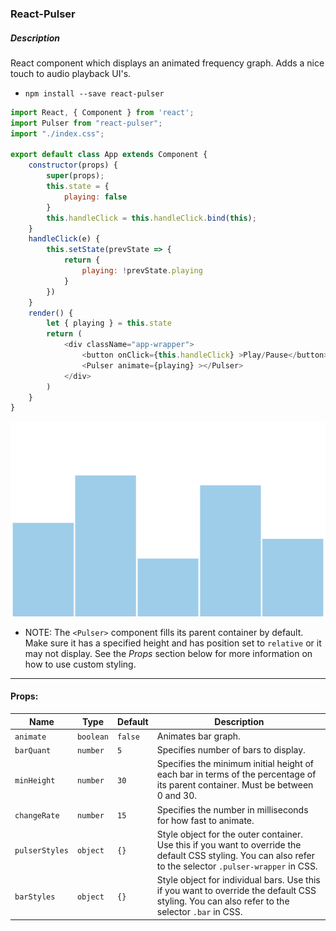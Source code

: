 ### React-Pulser

##### Description
React component which displays an animated frequency graph. Adds a nice touch to audio playback UI's.

- `npm install --save react-pulser`

```javascript
import React, { Component } from 'react';
import Pulser from "react-pulser";
import "./index.css";

export default class App extends Component {
    constructor(props) {
        super(props);
        this.state = {
            playing: false
        }
        this.handleClick = this.handleClick.bind(this);
    }
    handleClick(e) {
        this.setState(prevState => {
            return {
                playing: !prevState.playing
            }
        })
    }
    render() {
        let { playing } = this.state
        return (
            <div className="app-wrapper">
                <button onClick={this.handleClick} >Play/Pause</button>
                <Pulser animate={playing} ></Pulser>
            </div>
        )
    }
}
```
![react-pulser demo](demo.png "demo screenshot of react-pulser")
- NOTE: The `<Pulser>` component fills its parent container by default. Make sure it has a specified height and has position set to `relative` or it may not display. See the *Props* section below for more information on how to use custom styling.
---
#### Props:

**Name** | **Type** | **Default** | **Description** 
----- | ------- | ----- | -------
`animate` | `boolean` | `false` | Animates bar graph.
`barQuant` | `number` | `5` | Specifies number of bars to display.
`minHeight` | `number` | `30` | Specifies the minimum initial height of each bar in terms of the percentage of its parent container. Must be between 0 and 30.
`changeRate` | `number` | `15` | Specifies the number in milliseconds for how fast to animate.
`pulserStyles` | `object` | `{}` | Style object for the outer container. Use this if you want to override the default CSS styling. You can also refer to the selector `.pulser-wrapper` in CSS.
`barStyles` | `object` | `{}` | Style object for individual bars. Use this if you want to override the default CSS styling. You can also refer to the selector `.bar` in CSS.

